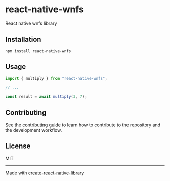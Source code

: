 # react-native-wnfs
React native wnfs library
## Installation

```sh
npm install react-native-wnfs
```

## Usage

```js
import { multiply } from "react-native-wnfs";

// ...

const result = await multiply(3, 7);
```

## Contributing

See the [contributing guide](CONTRIBUTING.md) to learn how to contribute to the repository and the development workflow.

## License

MIT

---

Made with [create-react-native-library](https://github.com/callstack/react-native-builder-bob)
